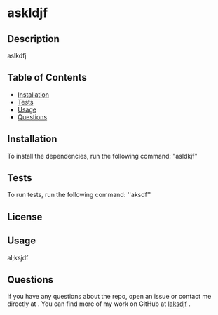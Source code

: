 
  # askldjf

  ## Description
  aslkdfj

  ## Table of Contents

  * [Installation](#installation)
  * [Tests](#tests)
  * [Usage](#usage)
  * [Questions](#questions)

  ## Installation
  To install the dependencies, run the following command: 
      "asldkjf"

  ## Tests
  To run tests, run the following command: 
      ''aksdf''

  ## License
  ## Usage
  al;ksjdf
  


  ## Questions
  If you have any questions about the repo, open an issue or contact me directly at <asdlkfj>.  You can find more of my work on GitHub at 
  [laksdjf](https://gihub.com/laksdjf)
  .


